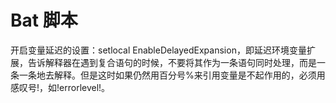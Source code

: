# Bat 脚本


开启变量延迟的设置：setlocal EnableDelayedExpansion，即延迟环境变量扩展，告诉解释器在遇到复合语句的时候，不要将其作为一条语句同时处理，而是一条一条地去解释。但是这时如果仍然用百分号%来引用变量是不起作用的，必须用感叹号!，如!errorlevel!。
